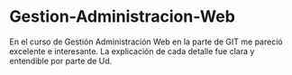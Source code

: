 # Gestion-Administracion-Web
En el curso de Gestión Administración Web  en la parte de GIT me pareció excelente e interesante. La explicación de cada detalle fue clara y entendible por parte de Ud.  
